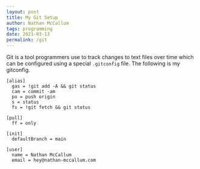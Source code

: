 ```yaml
---
layout: post
title: My Git Setup
author: Nathan McCallum
tags: programming
date: 2021-03-13
permalink: /git
---
```


Git is a tool programmers use to track changes to text files over time which can be configured using a special `.gitconfig` file.
The following is my gitconfig.

```
[alias]
  gas = !git add -A && git status
  cam = commit -am
  po = push origin
  s = status
  fs = !git fetch && git status

[pull]
  ff = only

[init]
  defaultBranch = main

[user]
  name = Nathan McCallum
  email = hey@nathan-mccallum.com
```
